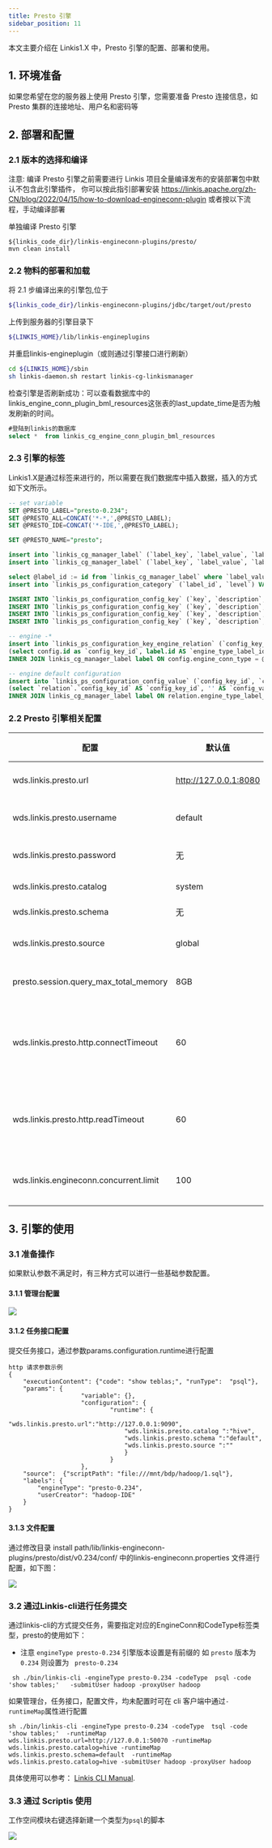 ```yaml
---
title: Presto 引擎
sidebar_position: 11
---
```


本文主要介绍在 Linkis1.X 中，Presto 引擎的配置、部署和使用。

## 1. 环境准备

如果您希望在您的服务器上使用 Presto 引擎，您需要准备 Presto 连接信息，如 Presto 集群的连接地址、用户名和密码等

## 2. 部署和配置

### 2.1 版本的选择和编译
注意: 编译 Presto 引擎之前需要进行 Linkis 项目全量编译发布的安装部署包中默认不包含此引擎插件， 你可以按此指引部署安装 
https://linkis.apache.org/zh-CN/blog/2022/04/15/how-to-download-engineconn-plugin
或者按以下流程，手动编译部署


单独编译 Presto 引擎 

```
${linkis_code_dir}/linkis-engineconn-plugins/presto/
mvn clean install
```

### 2.2 物料的部署和加载

将 2.1 步编译出来的引擎包,位于
```bash
${linkis_code_dir}/linkis-engineconn-plugins/jdbc/target/out/presto
```
上传到服务器的引擎目录下
```bash 
${LINKIS_HOME}/lib/linkis-engineplugins
```
并重启linkis-engineplugin（或则通过引擎接口进行刷新）
```bash
cd ${LINKIS_HOME}/sbin
sh linkis-daemon.sh restart linkis-cg-linkismanager
```

检查引擎是否刷新成功：可以查看数据库中的linkis_engine_conn_plugin_bml_resources这张表的last_update_time是否为触发刷新的时间。

```sql
#登陆到linkis的数据库 
select *  from linkis_cg_engine_conn_plugin_bml_resources
```

### 2.3 引擎的标签

Linkis1.X是通过标签来进行的，所以需要在我们数据库中插入数据，插入的方式如下文所示。

```sql
-- set variable
SET @PRESTO_LABEL="presto-0.234";
SET @PRESTO_ALL=CONCAT('*-*,',@PRESTO_LABEL);
SET @PRESTO_IDE=CONCAT('*-IDE,',@PRESTO_LABEL);

SET @PRESTO_NAME="presto";

insert into `linkis_cg_manager_label` (`label_key`, `label_value`, `label_feature`, `label_value_size`, `update_time`, `create_time`) VALUES ('combined_userCreator_engineType',@PRESTO_ALL, 'OPTIONAL', 2, now(), now());
insert into `linkis_cg_manager_label` (`label_key`, `label_value`, `label_feature`, `label_value_size`, `update_time`, `create_time`) VALUES ('combined_userCreator_engineType',@PRESTO_IDE, 'OPTIONAL', 2, now(), now());

select @label_id := id from `linkis_cg_manager_label` where `label_value` = @PRESTO_IDE;
insert into `linkis_ps_configuration_category` (`label_id`, `level`) VALUES (@label_id, 2);

INSERT INTO `linkis_ps_configuration_config_key` (`key`, `description`, `name`, `default_value`, `validate_type`, `validate_range`, `engine_conn_type`, `is_hidden`, `is_advanced`, `level`, `treeName`) VALUES ('wds.linkis.presto.url', 'Presto 集群连接', 'presto连接地址', 'http://127.0.0.1:8080', 'None', NULL, @PRESTO_NAME, 0, 0, 1, '数据源配置');
INSERT INTO `linkis_ps_configuration_config_key` (`key`, `description`, `name`, `default_value`, `validate_type`, `validate_range`, `engine_conn_type`, `is_hidden`, `is_advanced`, `level`, `treeName`) VALUES ('wds.linkis.presto.catalog', '查询的 Catalog ', 'presto连接的catalog', 'hive', 'None', NULL, @PRESTO_NAME, 0, 0, 1, '数据源配置');
INSERT INTO `linkis_ps_configuration_config_key` (`key`, `description`, `name`, `default_value`, `validate_type`, `validate_range`, `engine_conn_type`, `is_hidden`, `is_advanced`, `level`, `treeName`) VALUES ('wds.linkis.presto.schema', '查询的 Schema ', '数据库连接schema', '', 'None', NULL, @PRESTO_NAME, 0, 0, 1, '数据源配置');
INSERT INTO `linkis_ps_configuration_config_key` (`key`, `description`, `name`, `default_value`, `validate_type`, `validate_range`, `engine_conn_type`, `is_hidden`, `is_advanced`, `level`, `treeName`) VALUES ('wds.linkis.presto.source', '查询使用的 source ', '数据库连接source', '', 'None', NULL, @PRESTO_NAME, 0, 0, 1, '数据源配置');

-- engine -*
insert into `linkis_ps_configuration_key_engine_relation` (`config_key_id`, `engine_type_label_id`)
(select config.id as `config_key_id`, label.id AS `engine_type_label_id` FROM linkis_ps_configuration_config_key config
INNER JOIN linkis_cg_manager_label label ON config.engine_conn_type = @PRESTO_NAME and label_value = @PRESTO_IDE);

-- engine default configuration
insert into `linkis_ps_configuration_config_value` (`config_key_id`, `config_value`, `config_label_id`)
(select `relation`.`config_key_id` AS `config_key_id`, '' AS `config_value`, `relation`.`engine_type_label_id` AS `config_label_id` FROM linkis_ps_configuration_key_engine_relation relation
INNER JOIN linkis_cg_manager_label label ON relation.engine_type_label_id = label.id AND label.label_value = @PRESTO_IDE);
```

### 2.2 Presto 引擎相关配置

| 配置                                   | 默认值                | 说明                                        | 是否必须 |
| -------------------------------------- | --------------------- | ------------------------------------------- | -------- |
| wds.linkis.presto.url                  | http://127.0.0.1:8080 | Presto 集群连接                             | true |
| wds.linkis.presto.username             | default               | Presto 集群用户名                           | false |
| wds.linkis.presto.password             | 无                    | Presto 集群密码                             | false |
| wds.linkis.presto.catalog              | system                | 查询的 Catalog                              | true |
| wds.linkis.presto.schema               | 无                    | 查询的 Schema                               | true |
| wds.linkis.presto.source               | global                | 查询使用的 source                           | false |
| presto.session.query_max_total_memory  | 8GB                   | 查询使用最大的内存                          | false |
| wds.linkis.presto.http.connectTimeout  | 60                    | Presto 客户端的 connect timeout（单位：秒） | false |
| wds.linkis.presto.http.readTimeout     | 60                    | Presto 客户端的 read timeout（单位：秒）    | false |
| wds.linkis.engineconn.concurrent.limit | 100                   | Presto 引擎最大并发数                       | false |

## 3. 引擎的使用

### 3.1 准备操作

如果默认参数不满足时，有三种方式可以进行一些基础参数配置。

#### 3.1.1 管理台配置

![](/Images-zh/EngineUsage/presto-console.png)

#### 3.1.2 任务接口配置
提交任务接口，通过参数params.configuration.runtime进行配置

```shell
http 请求参数示例 
{
    "executionContent": {"code": "show teblas;", "runType":  "psql"},
    "params": {
                    "variable": {},
                    "configuration": {
                            "runtime": {
                                "wds.linkis.presto.url":"http://127.0.0.1:9090",
                                "wds.linkis.presto.catalog ":"hive",
                                "wds.linkis.presto.schema ":"default",
                                "wds.linkis.presto.source ":""
                                }
                            }
                    },
    "source":  {"scriptPath": "file:///mnt/bdp/hadoop/1.sql"},
    "labels": {
        "engineType": "presto-0.234",
        "userCreator": "hadoop-IDE"
    }
}
```

#### 3.1.3 文件配置
通过修改目录 install path/lib/linkis-engineconn-plugins/presto/dist/v0.234/conf/ 中的linkis-engineconn.properties 文件进行配置，如下图：

![](/Images-zh/EngineUsage/presto-file.png)

### 3.2 通过Linkis-cli进行任务提交 

通过linkis-cli的方式提交任务，需要指定对应的EngineConn和CodeType标签类型，presto的使用如下：

- 注意 `engineType presto-0.234` 引擎版本设置是有前缀的  如 `presto` 版本为`0.234` 则设置为 ` presto-0.234`

```shell
 sh ./bin/linkis-cli -engineType presto-0.234 -codeType  psql -code 'show tables;'   -submitUser hadoop -proxyUser hadoop
```

如果管理台，任务接口，配置文件，均未配置时可在 cli 客户端中通过`-runtimeMap`属性进行配置

```shell
sh ./bin/linkis-cli -engineType presto-0.234 -codeType  tsql -code 'show tables;'  -runtimeMap wds.linkis.presto.url=http://127.0.0.1:50070 -runtimeMap wds.linkis.presto.catalog=hive -runtimeMap  wds.linkis.presto.schema=default  -runtimeMap wds.linkis.presto.catalog=hive -submitUser hadoop -proxyUser hadoop
```

具体使用可以参考： [Linkis CLI Manual](../user-guide/linkiscli-manual.md).

### 3.3 通过 Scriptis 使用

工作空间模块右键选择新建一个类型为`psql`的脚本

![](/Images-zh/EngineUsage/presto-psql.png)